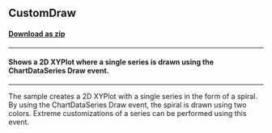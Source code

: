 ## CustomDraw	
#### [Download as zip](https://minhaskamal.github.io/DownGit/#/home?url=https://github.com/GrapeCity/ComponentOne-WinForms-Samples/tree/master/NetFramework\Charts\CS\CustomDraw)
____
#### Shows a 2D XYPlot where a single series is drawn using the ChartDataSeries Draw event.
____
The sample creates a 2D XYPlot with a single series in the form of a spiral.  By using the ChartDataSeries Draw event, the spiral is drawn using two colors.  Extreme customizations of a series can be performed using this event. 